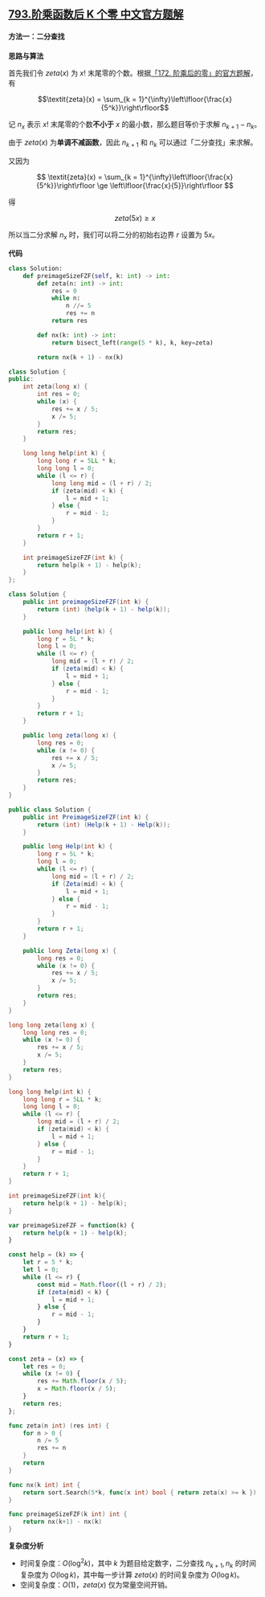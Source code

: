 ## [793.阶乘函数后 K 个零 中文官方题解](https://leetcode.cn/problems/preimage-size-of-factorial-zeroes-function/solutions/100000/jie-cheng-han-shu-hou-k-ge-ling-by-leetc-n6vj)
#### 方法一：二分查找

**思路与算法**

首先我们令 $\textit{zeta}(x)$ 为 $x!$ 末尾零的个数。根据[「172. 阶乘后的零」的官方题解](https://leetcode.cn/problems/factorial-trailing-zeroes/solution/jie-cheng-hou-de-ling-by-leetcode-soluti-1egk/)，有

$$\textit{zeta}(x) = \sum_{k = 1}^{\infty}\left\lfloor{\frac{x}{5^k}}\right\rfloor$$

记 $n_{x}$ 表示 $x!$ 末尾零的个数**不小于** $x$ 的最小数，那么题目等价于求解 $n_{k + 1} - n_k$。
 
由于 $\textit{zeta}(x)$ 为**单调不减函数**，因此 $n_{k + 1}$ 和 $n_k$ 可以通过「二分查找」来求解。

又因为

$$
\textit{zeta}(x) = \sum_{k = 1}^{\infty}\left\lfloor{\frac{x}{5^k}}\right\rfloor 
\ge \left\lfloor{\frac{x}{5}}\right\rfloor
$$

得

$$\textit{zeta}(5x) \ge x$$

所以当二分求解 $n_{x}$ 时，我们可以将二分的初始右边界 $r$ 设置为 $5x$。

**代码**

```Python [sol1-Python3]
class Solution:
    def preimageSizeFZF(self, k: int) -> int:
        def zeta(n: int) -> int:
            res = 0
            while n:
                n //= 5
                res += n
            return res

        def nx(k: int) -> int:
            return bisect_left(range(5 * k), k, key=zeta)

        return nx(k + 1) - nx(k)
```

```C++ [sol1-C++]
class Solution {
public:
    int zeta(long x) {
        int res = 0;
        while (x) {
            res += x / 5;
            x /= 5;
        }
        return res;
    }

    long long help(int k) {
        long long r = 5LL * k;
        long long l = 0;
        while (l <= r) {
            long long mid = (l + r) / 2;
            if (zeta(mid) < k) {
                l = mid + 1;
            } else {
                r = mid - 1;
            }
        }
        return r + 1;
    }

    int preimageSizeFZF(int k) {
        return help(k + 1) - help(k);
    }
};
```

```Java [sol1-Java]
class Solution {
    public int preimageSizeFZF(int k) {
        return (int) (help(k + 1) - help(k));
    }

    public long help(int k) {
        long r = 5L * k;
        long l = 0;
        while (l <= r) {
            long mid = (l + r) / 2;
            if (zeta(mid) < k) {
                l = mid + 1;
            } else {
                r = mid - 1;
            }
        }
        return r + 1;
    }

    public long zeta(long x) {
        long res = 0;
        while (x != 0) {
            res += x / 5;
            x /= 5;
        }
        return res;
    }
}
```

```C# [sol1-C#]
public class Solution {
    public int PreimageSizeFZF(int k) {
        return (int) (Help(k + 1) - Help(k));
    }

    public long Help(int k) {
        long r = 5L * k;
        long l = 0;
        while (l <= r) {
            long mid = (l + r) / 2;
            if (Zeta(mid) < k) {
                l = mid + 1;
            } else {
                r = mid - 1;
            }
        }
        return r + 1;
    }

    public long Zeta(long x) {
        long res = 0;
        while (x != 0) {
            res += x / 5;
            x /= 5;
        }
        return res;
    }
}
```

```C [sol1-C]
long long zeta(long x) {
    long long res = 0;
    while (x != 0) {
        res += x / 5;
        x /= 5;
    }
    return res;
}

long long help(int k) {
    long long r = 5LL * k;
    long long l = 0;
    while (l <= r) {
        long mid = (l + r) / 2;
        if (zeta(mid) < k) {
            l = mid + 1;
        } else {
            r = mid - 1;
        }
    }
    return r + 1;
}

int preimageSizeFZF(int k){
    return help(k + 1) - help(k);
}
```

```JavaScript [sol1-JavaScript]
var preimageSizeFZF = function(k) {
    return help(k + 1) - help(k);
}

const help = (k) => {
    let r = 5 * k;
    let l = 0;
    while (l <= r) {
        const mid = Math.floor((l + r) / 2);
        if (zeta(mid) < k) {
            l = mid + 1;
        } else {
            r = mid - 1;
        }
    }
    return r + 1;
}

const zeta = (x) => {
    let res = 0;
    while (x != 0) {
        res += Math.floor(x / 5);
        x = Math.floor(x / 5);
    }
    return res;
};
```

```go [sol1-Golang]
func zeta(n int) (res int) {
    for n > 0 {
        n /= 5
        res += n
    }
    return
}

func nx(k int) int {
    return sort.Search(5*k, func(x int) bool { return zeta(x) >= k })
}

func preimageSizeFZF(k int) int {
    return nx(k+1) - nx(k)
}
```

**复杂度分析**

- 时间复杂度：$O(\log^2 k)$，其中 $k$ 为题目给定数字，二分查找 $n_{k + 1}, n_k$ 的时间复杂度为 $O(\log k)$，其中每一步计算 $\textit{zeta}(x)$ 的时间复杂度为 $O(\log k)$。
- 空间复杂度：$O(1)$，$\textit{zeta}(x)$ 仅为常量空间开销。
